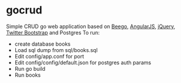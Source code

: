 # gocrud 
Simple CRUD go web application based on [Beego], [AngularJS], [jQuery], [Twitter Bootstrap] and Postgres
To run:
* create database books
* Load sql dump from sql/books.sql
* Edit config/app.conf for port
* Edit config/config/default.json for postgres auth params
* Run go build
* Run books

[Twitter Bootstrap]: <http://twitter.github.com/bootstrap/>
[jQuery]: <http://jquery.com>
[AngularJS]: <http://angularjs.org>
[Beego]: <http://beego.me/>
